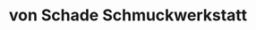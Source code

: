---
title: "von Schade Schmuckwerkstatt"
url: /braunschweig/von-schade-schmuckwerkstatt/
shop: Schmuck
---